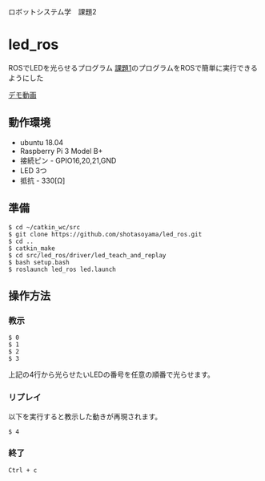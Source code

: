 ロボットシステム学　課題2

# led_ros

ROSでLEDを光らせるプログラム
[課題1](https://github.com/shotasoyama/led_teach_and_replay)のプログラムをROSで簡単に実行できるようにした

[デモ動画](https://youtu.be)

## 動作環境

* ubuntu 18.04
* Raspberry Pi 3 Model B+
 * 接続ピン - GPIO16,20,21,GND
* LED 3つ 
* 抵抗 - 330[Ω]

## 準備

``` 
$ cd ~/catkin_wc/src
$ git clone https://github.com/shotasoyama/led_ros.git
$ cd ..
$ catkin_make
$ cd src/led_ros/driver/led_teach_and_replay
$ bash setup.bash
$ roslaunch led_ros led.launch
```

## 操作方法

### 教示

``` 
$ 0
$ 1
$ 2  
$ 3 
```

上記の4行から光らせたいLEDの番号を任意の順番で光らせます。

### リプレイ

以下を実行すると教示した動きが再現されます。

``` 
$ 4
```

### 終了

``` 
Ctrl + c
```
